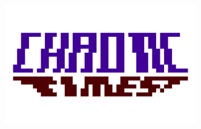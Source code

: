 <img src="https://github.com/Times-of-Chaos/.github/blob/main/img/ct_origing-export.png?raw=true" alt="logo" style = "text-align: center;">
